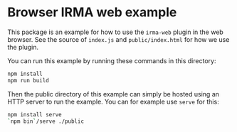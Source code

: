 # Browser IRMA web example

This package is an example for how to use the `irma-web` plugin in the
web browser. See the source of `index.js` and `public/index.html` for how we use
the plugin.

You can run this example by running these commands in this directory:

```bash
npm install
npm run build
```

Then the public directory of this example can simply be hosted using an HTTP
server to run the example. You can for example use `serve` for this:

```bash
npm install serve
`npm bin`/serve ./public
```
